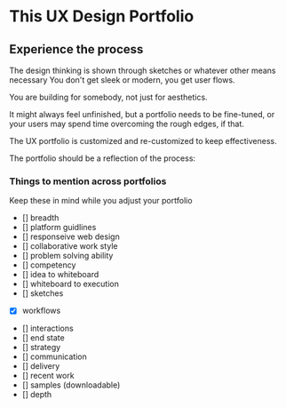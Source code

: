 # This UX Design Portfolio

## Experience the process
The design thinking is shown through sketches or whatever other means necessary You don't get sleek or modern, you get user flows.

You are building for somebody, not just for aesthetics.

It might always feel unfinished, but a portfolio needs to be fine-tuned, or your users may spend time overcoming the rough edges, if that.

The UX portfolio is customized and re-customized to keep effectiveness.

The portfolio should be a reflection of the process:

### Things to mention across portfolios
Keep these in mind while you adjust your portfolio
- [] breadth
- [] platform guidlines
- [] responseive web design
- [] collaborative work style
- [] problem solving ability
- [] competency
- [] idea to whiteboard
- [] whiteboard to execution
- [] sketches
- [x] workflows
- [] interactions
- [] end state
- [] strategy
- [] communication
- [] delivery
- [] recent work
- [] samples (downloadable)
- [] depth
